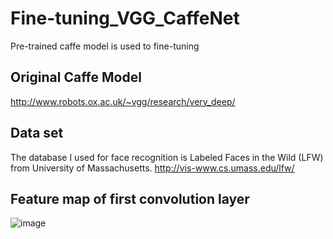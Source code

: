 # Fine-tuning_VGG_CaffeNet
Pre-trained caffe model is used to fine-tuning

## Original Caffe Model
http://www.robots.ox.ac.uk/~vgg/research/very_deep/

## Data set
The database I used for face recognition is Labeled Faces in the Wild (LFW) from University of Massachusetts. http://vis-www.cs.umass.edu/lfw/

## Feature map of first convolution layer
![image](https://github.com/FeiWang810/Fine-tuning_VGG_CaffeNet/blob/master/feature_map.png)
